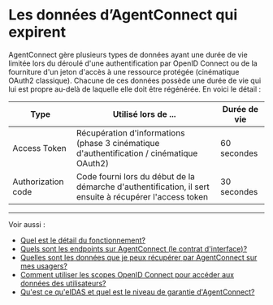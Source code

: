 
# Les données d’AgentConnect qui expirent

AgentConnect gère plusieurs types de données ayant une durée de vie limitée lors du déroulé d'une authentification par OpenID Connect ou de la fourniture d'un jeton d'accès à une ressource protégée (cinématique OAuth2 classique). Chacune de ces données possède une durée de vie qui lui est propre au-delà de laquelle elle doit être régénérée. En voici le détail :


| Type | Utilisé lors de ... | Durée de vie |
| ------ | ------ | ------ |
| Access Token | Récupération d'informations (phase 3 cinématique d'authentification / cinématique OAuth2) | 60 secondes |
| Authorization code | Code fourni lors du début de la démarche d'authentification, il sert ensuite à récupérer l'access token | 30 secondes |

---

Voir aussi : 
- [Quel est le détail du fonctionnement?](../fonctionnement_fca/details_fonctionnement.md)
- [Quels sont les endpoints sur AgentConnect (le contrat d'interface)?](../technique_fca/endpoints.md)
- [Quelles sont les données que je peux récupérer par AgentConnect sur mes usagers?](../projet_fca/projet_fca_donnees.md)
- [Comment utiliser les scopes OpenID Connect pour accéder aux données des utilisateurs? ](../technique_fca/technique_fca_scope.md)
- [Qu'est ce qu'eIDAS et quel est le niveau de garantie d'AgentConnect?](../projet_fca/projet_fca_niveau_eidas.md)